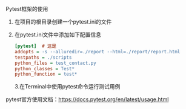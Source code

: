 Pytest框架的使用

1. 在项目的根目录创建一个pytest.ini的文件

2. 在pytest.ini文件中添加如下配置信息

   ```ini
   [pytest]  # 这是
   addopts = -s --alluredir=./report --html=./report/report.html   
   testpaths = ./scripts
   python_files = test_contact.py
   python_classes = Test*
   python_function = test*
   ```

   3.在Terminal中使用pytest命令运行测试用例

pytest官方使用文档：<https://docs.pytest.org/en/latest/usage.html>